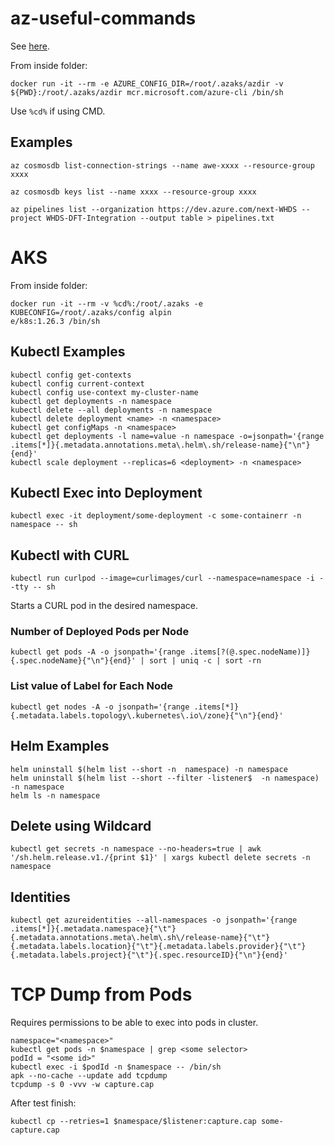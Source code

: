 # az-useful-commands

See [here](https://github.com/dnitsch/dnitsch/tree/main/docs/cheatsheet).

From inside folder:
```
docker run -it --rm -e AZURE_CONFIG_DIR=/root/.azaks/azdir -v ${PWD}:/root/.azaks/azdir mcr.microsoft.com/azure-cli /bin/sh
```

Use `%cd%` if using CMD.

## Examples ##

```
az cosmosdb list-connection-strings --name awe-xxxx --resource-group xxxx

az cosmosdb keys list --name xxxx --resource-group xxxx

az pipelines list --organization https://dev.azure.com/next-WHDS --project WHDS-DFT-Integration --output table > pipelines.txt

```

# AKS #

From inside folder:
```
docker run -it --rm -v %cd%:/root/.azaks -e KUBECONFIG=/root/.azaks/config alpin
e/k8s:1.26.3 /bin/sh
```

## Kubectl Examples ##
```
kubectl config get-contexts                      
kubectl config current-context                       
kubectl config use-context my-cluster-name  
kubectl get deployments -n namespace
kubectl delete --all deployments -n namespace
kubectl delete deployment <name> -n <namespace>
kubectl get configMaps -n <namespace>
kubectl get deployments -l name=value -n namespace -o=jsonpath='{range .items[*]}{.metadata.annotations.meta\.helm\.sh/release-name}{"\n"}{end}'
kubectl scale deployment --replicas=6 <deployment> -n <namespace>
```

## Kubectl Exec into Deployment

```
kubectl exec -it deployment/some-deployment -c some-containerr -n namespace -- sh
```


## Kubectl with CURL

```
kubectl run curlpod --image=curlimages/curl --namespace=namespace -i --tty -- sh
```

Starts a CURL pod in the desired namespace.

### Number of Deployed Pods per Node
```
kubectl get pods -A -o jsonpath='{range .items[?(@.spec.nodeName)]}{.spec.nodeName}{"\n"}{end}' | sort | uniq -c | sort -rn
```

### List value of Label for Each Node
```
kubectl get nodes -A -o jsonpath='{range .items[*]}{.metadata.labels.topology\.kubernetes\.io\/zone}{"\n"}{end}'
```

## Helm Examples
```
helm uninstall $(helm list --short -n  namespace) -n namespace
helm uninstall $(helm list --short --filter -listener$  -n namespace) -n namespace
helm ls -n namespace
```

## Delete using Wildcard

```
kubectl get secrets -n namespace --no-headers=true | awk '/sh.helm.release.v1./{print $1}' | xargs kubectl delete secrets -n namespace
```

## Identities

```
kubectl get azureidentities --all-namespaces -o jsonpath='{range .items[*]}{.metadata.namespace}{"\t"}{.metadata.annotations.meta\.helm\.sh\/release-name}{"\t"}{.metadata.labels.location}{"\t"}{.metadata.labels.provider}{"\t"}{.metadata.labels.project}{"\t"}{.spec.resourceID}{"\n"}{end}'
```

# TCP Dump from Pods

Requires permissions to be able to exec into pods in cluster.

```
namespace="<namespace>"
kubectl get pods -n $namespace | grep <some selector>
podId = "<some id>"
kubectl exec -i $podId -n $namespace -- /bin/sh
apk --no-cache --update add tcpdump
tcpdump -s 0 -vvv -w capture.cap
```

After test finish:

```
kubectl cp --retries=1 $namespace/$listener:capture.cap some-capture.cap
```
